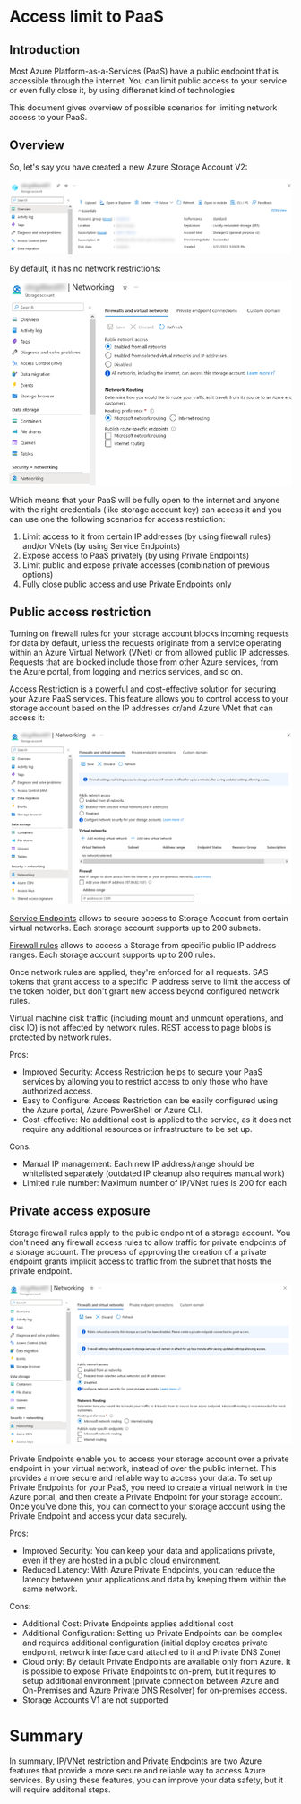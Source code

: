 # Access limit to PaaS 

## Introduction

Most Azure Platform-as-a-Services (PaaS) have a public endpoint that is accessible through the internet. You can limit public access to your service or even fully close it, by using differenet kind of technologies

This document gives overview of possible scenarios for limiting network access to your PaaS.

## Overview

So, let's say you have created a new Azure Storage Account V2:

![](/images/network/storage_v2_example.png)

By default, it has no network restrictions:

![](/images/network/storage_net_default.png)

Which means that your PaaS will be fully open to the internet and anyone with the right credentials (like storage account key) can access it and you can use one the following scenarios for access restriction:
1. Limit access to it from certain IP addresses (by using firewall rules) and/or VNets (by using Service Endpoints)
2. Expose access to PaaS privately (by using Private Endpoints)
3. Limit public and expose private accesses (combination of previous options)
4. Fully close public access and use Private Endpoints only

## Public access restriction

Turning on firewall rules for your storage account blocks incoming requests for data by default, unless the requests originate from a service operating within an Azure Virtual Network (VNet) or from allowed public IP addresses. Requests that are blocked include those from other Azure services, from the Azure portal, from logging and metrics services, and so on.

Access Restriction is a powerful and cost-effective solution for securing your Azure PaaS services. This feature allows you to control access to your storage account based on the IP addresses or/and Azure VNet that can access it:

![](/images/network/storage_net_limit.png)

[Service Endpoints](https://learn.microsoft.com/en-us/azure/virtual-network/virtual-network-service-endpoints-overview) allows to secure access to Storage Account from certain virtual networks. Each storage account supports up to 200 subnets.

[Firewall rules](https://learn.microsoft.com/en-us/azure/storage/common/storage-network-security?tabs=azure-portal#grant-access-from-an-internet-ip-range) allows to access a Storage from specific public IP address ranges. Each storage account supports up to 200 rules.

Once network rules are applied, they're enforced for all requests. SAS tokens that grant access to a specific IP address serve to limit the access of the token holder, but don't grant new access beyond configured network rules.

Virtual machine disk traffic (including mount and unmount operations, and disk IO) is not affected by network rules. REST access to page blobs is protected by network rules.

Pros: 

* Improved Security: Access Restriction helps to secure your PaaS services by allowing you to restrict access to only those who have authorized access. 
* Easy to Configure: Access Restriction can be easily configured using the Azure portal, Azure PowerShell or Azure CLI. 
* Cost-effective: No additional cost is applied to the service, as it does not require any additional resources or infrastructure to be set up.

Cons: 
* Manual IP management: Each new IP address/range should be whitelisted separately (outdated IP cleanup also requires manual work)
* Limited rule number: Maximum number of IP/VNet rules is 200 for each

## Private access exposure

Storage firewall rules apply to the public endpoint of a storage account. You don't need any firewall access rules to allow traffic for private endpoints of a storage account. The process of approving the creation of a private endpoint grants implicit access to traffic from the subnet that hosts the private endpoint.

![](/images/network/storage_disable.png)

Private Endpoints enable you to access your storage account over a private endpoint in your virtual network, instead of over the public internet. This provides a more secure and reliable way to access your data. 
To set up Private Endpoints for your PaaS, you need to create a virtual network in the Azure portal, and then create a Private Endpoint for your storage account. Once you've done this, you can connect to your storage account using the Private Endpoint and access your data securely. 

Pros: 
* Improved Security: You can keep your data and applications private, even if they are hosted in a public cloud environment. 
* Reduced Latency: With Azure Private Endpoints, you can reduce the latency between your applications and data by keeping them within the same network.

Cons: 
* Additional Cost: Private Endpoints applies additional cost 
* Additional Configuration: Setting up Private Endpoints can be complex and requires additional configuration (initial deploy creates private endpoint, network interface card attached to it and Private DNS Zone)
* Cloud only: By default Private Endpoints are available only from Azure. It is possible to expose Private Endpoints to on-prem, but it requires to setup additional environment (private connection between Azure and On-Premises and Azure Private DNS Resolver) for on-premises access.
* Storage Accounts V1 are not supported

# Summary

In summary, IP/VNet restriction and Private Endpoints are two Azure features that provide a more secure and reliable way to access Azure services. By using these features, you can improve your data safety, but it will require additonal steps.